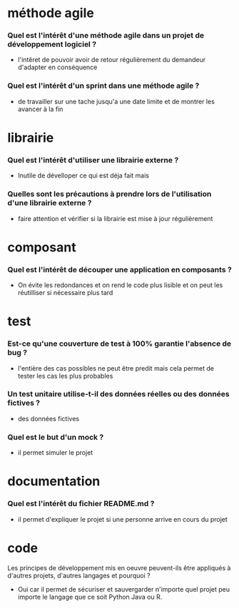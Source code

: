 # méthode agile

### Quel est l'intérêt d'une méthode agile dans un projet de développement logiciel ?

- l'intêret de pouvoir avoir de retour régulièrement du demandeur d'adapter en conséquence

### Quel est l'intérêt d'un sprint dans une méthode agile ?

- de travailler sur une tache jusqu'a une date limite et de montrer les avancer à la fin

# librairie

### Quel est l'intérêt d'utiliser une librairie externe ?

- Inutile de dévelloper ce qui est déja fait mais 



### Quelles sont les précautions à prendre lors de l'utilisation d'une librairie externe ?

- faire attention et vérifier si la librairie est mise à jour régulièrement

# composant

### Quel est l'intérêt de découper une application en composants ?
- On évite les redondances et on rend le code plus lisible et on peut les réutilliser si nécessaire plus tard 

# test

### Est-ce qu'une couverture de test à 100% garantie l'absence de bug ?

- l'entière des cas possibles ne peut être predit mais cela permet de tester les cas les plus probables

### Un test unitaire utilise-t-il des données réelles ou des données fictives ?

- des données fictives 


### Quel est le but d'un mock ?

- il permet simuler le projet 

# documentation

### Quel est l'intérêt du fichier README.md ?

- il permet d'expliquer le projet si une personne arrive en cours du projet

# code

Les principes de développement mis en oeuvre peuvent-ils être appliqués à d'autres projets, d'autres langages et pourquoi ?

- Oui car il permet de sécuriser et sauvergarder n'importe quel projet peu importe le langage que ce soit Python Java ou R.